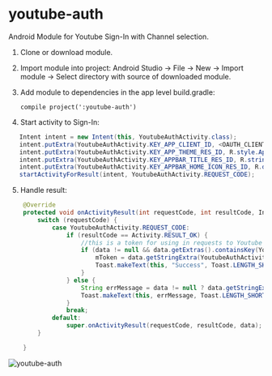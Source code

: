 # youtube-auth
Android Module for Youtube Sign-In with Channel selection.

1. Clone or download module.
2. Import module into project:
   Android Studio -> File -> New -> Import module -> Select directory with source of downloaded module.
3. Add module to dependencies in the app level build.gradle:
   ```
   compile project(':youtube-auth')
   ```

4. Start activity to Sign-In:
```java
   Intent intent = new Intent(this, YoutubeAuthActivity.class);
   intent.putExtra(YoutubeAuthActivity.KEY_APP_CLIENT_ID, <OAUTH_CLIENT_ID_FROM_GOOGLE_DEV_CONSOLE>);
   intent.putExtra(YoutubeAuthActivity.KEY_APP_THEME_RES_ID, R.style.AppTheme_NoActionBar); //optional
   intent.putExtra(YoutubeAuthActivity.KEY_APPBAR_TITLE_RES_ID, R.string.app_name_youtube_auth); //optional
   intent.putExtra(YoutubeAuthActivity.KEY_APPBAR_HOME_ICON_RES_ID, R.drawable.ic_close_24dp); //optional
   startActivityForResult(intent, YoutubeAuthActivity.REQUEST_CODE);
```

5. Handle result:
```java
    @Override
    protected void onActivityResult(int requestCode, int resultCode, Intent data) {
        switch (requestCode) {
            case YoutubeAuthActivity.REQUEST_CODE:
                if (resultCode == Activity.RESULT_OK) {
                    //this is a token for using in requests to Youtube Data API
                    if (data != null && data.getExtras().containsKey(YoutubeAuthActivity.KEY_RESULT_TOKEN)) {
                        mToken = data.getStringExtra(YoutubeAuthActivity.KEY_RESULT_TOKEN);
                        Toast.makeText(this, "Success", Toast.LENGTH_SHORT).show();
                    }
                } else {
                    String errMessage = data != null ? data.getStringExtra(YoutubeAuthActivity.KEY_RESULT_ERROR) : "Cancelled";
                    Toast.makeText(this, errMessage, Toast.LENGTH_SHORT).show();
                }
                break;
            default:
                super.onActivityResult(requestCode, resultCode, data);
        }

    }
```

![youtube-auth](https://user-images.githubusercontent.com/5750211/27538571-507d444c-5a81-11e7-8102-503387e133af.gif)

